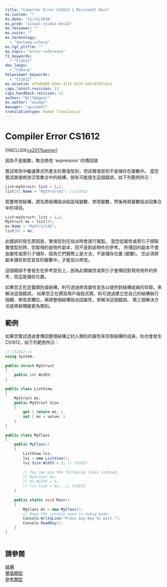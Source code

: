 ```yaml
---
title: "Compiler Error CS1612 | Microsoft Docs"
ms.custom: ""
ms.date: "11/24/2016"
ms.prod: "visual-studio-dev14"
ms.reviewer: ""
ms.suite: ""
ms.technology: 
  - "devlang-csharp"
ms.tgt_pltfrm: ""
ms.topic: "error-reference"
f1_keywords: 
  - "CS1612"
dev_langs: 
  - "CSharp"
helpviewer_keywords: 
  - "CS1612"
ms.assetid: ef5db985-030a-4f15-b53f-e92c9297c6a3
caps.latest.revision: 11
caps.handback.revision: 11
author: "BillWagner"
ms.author: "wiwagn"
manager: "wpickett"
translationtype: Human Translation
---
```

# Compiler Error CS1612
[!INCLUDE[vs2017banner](../../../csharp/includes/vs2017banner.md)]

因為不是變數，無法修改 'expression' 的傳回值  
  
 嘗試修改中繼運算式所產生的實值型別，但該實值型別不是儲存在變數中。  當您嘗試直接修改泛型集合中的結構，就有可能發生這個錯誤，如下列範例所示：  
  
```c#  
List<myStruct> list = {…};  
list[0].Name = "MyStruct42"; //CS1612  
```  
  
 若要修改結構，請先將結構指派給區域變數、修改變數，然後再將變數指派回集合中的項目。  
  
```c#  
List<myStruct> list = {…};  
MyStruct ms = list[0];  
ms.Name = "MyStruct42";  
list[0] = ms;  
```  
  
 此錯誤的發生原因是，實值型別在指派時會進行複製。  當您從屬性或索引子擷取實值型別時，您取得的是物件副本，而不是對該物件的參考。  所傳回的副本不會由屬性或索引子儲存，因為它們實際上是方法，不是儲存位置 \(變數\)。  您必須將副本儲存到您宣告的變數中，才能加以修改。  
  
 這個錯誤不會發生在參考型別上，因為此類屬性或索引子會傳回對現有物件的參考，而這是儲存位置。  
  
 如果您正在定義類別或結構，則可透過修改屬性宣告以提供對結構成員的存取，來解決這個錯誤。  如果您正在撰寫用戶端程式碼，則可透過建立您自己的結構執行個體、修改其欄位，再將整個結構指派回屬性，來解決這個錯誤。  第三個解決方法是將結構變更為類別。  
  
## 範例  
 如果您嘗試透過會傳回整個結構之封入類別的屬性來存取結構的成員，則也會發生 CS1612，如下列範例所示：  
  
```c#  
// CS1612.cs  
using System;  
  
public struct MyStruct  
{  
    public int Width;  
}  
  
public class ListView  
{  
    MyStruct ms;  
    public MyStruct Size  
    {  
        get { return ms; }  
        set { ms = value; }  
    }  
}  
  
public class MyClass  
{  
    public MyClass()  
    {  
        ListView lvi;  
        lvi = new ListView();  
        lvi.Size.Width = 5; // CS1612  
  
        // You can use the following lines instead.  
        // MyStruct ms;  
        // ms.Width = 5;  
        // lvi.Size = ms;  // CS1612  
    }  
  
    public static void Main()   
    {  
        MyClass mc = new MyClass();  
        // Keep the console open in debug mode.  
        Console.WriteLine("Press any key to exit.");  
        Console.ReadKey();     
    }  
}  
  
```  
  
## 請參閱  
 [結構](../../../csharp/programming-guide/classes-and-structs/structs.md)   
 [實值類型](../../../csharp/language-reference/keywords/value-types.md)   
 [參考類型](../../../csharp/language-reference/keywords/reference-types.md)